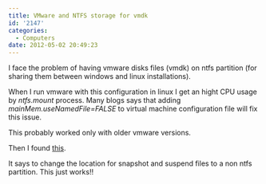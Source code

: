 ```yaml
---
title: VMware and NTFS storage for vmdk
id: '2147'
categories:
  - Computers
date: 2012-05-02 20:49:23
---
```


I face the problem of having vmware disks files (vmdk) on ntfs partition (for sharing them between windows and linux installations).

When I run vmware with this configuration in linux I get an hight CPU usage by _ntfs.mount_ process. Many blogs says that adding _mainMem.useNamedFile=FALSE_ to virtual machine configuration file will fix this issue.

This probably worked only with older vmware versions.

Then I found [this](http://www.ajopaul.com/2011/07/22/ubuntu-vmware-and-mount-ntfs-high-cpu-usage-fix/).

It says to change the location for snapshot and suspend files to a non ntfs partition. This just works!!
